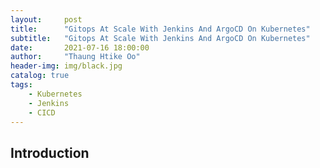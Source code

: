 ```yaml
---
layout:     post
title:      "Gitops At Scale With Jenkins And ArgoCD On Kubernetes"
subtitle:   "Gitops At Scale With Jenkins And ArgoCD On Kubernetes"
date:       2021-07-16 18:00:00
author:     "Thaung Htike Oo"
header-img: img/black.jpg
catalog: true
tags:
    - Kubernetes
    - Jenkins
    - CICD
---    
```


<h2> Introduction </h2>



